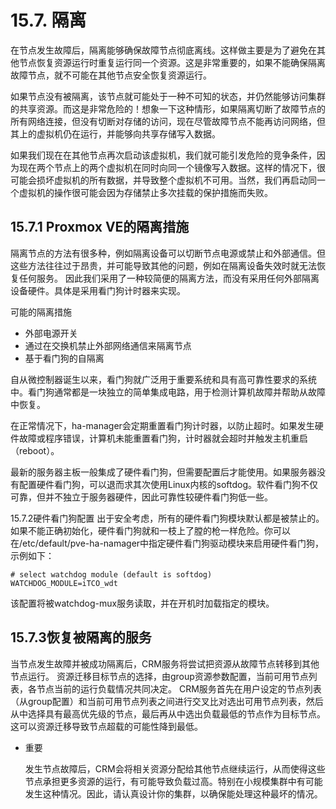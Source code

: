 # 15.7. 隔离

在节点发生故障后，隔离能够确保故障节点彻底离线。这样做主要是为了避免在其他节点恢复资源运行时重复运行同一个资源。这是非常重要的，如果不能确保隔离故障节点，就不可能在其他节点安全恢复资源运行。

如果节点没有被隔离，该节点就可能处于一种不可知的状态，并仍然能够访问集群的共享资源。而这是非常危险的！想象一下这种情形，如果隔离切断了故障节点的所有网络连接，但没有切断对存储的访问，现在尽管故障节点不能再访问网络，但其上的虚拟机仍在运行，并能够向共享存储写入数据。

如果我们现在在其他节点再次启动该虚拟机，我们就可能引发危险的竞争条件，因为现在两个节点上的两个虚拟机在同时向同一个镜像写入数据。这样的情况下，很可能会损坏虚拟机的所有数据，并导致整个虚拟机不可用。当然，我们再启动同一个虚拟机的操作很可能会因为存储禁止多次挂载的保护措施而失败。

## 15.7.1 Proxmox VE的隔离措施

隔离节点的方法有很多种，例如隔离设备可以切断节点电源或禁止和外部通信。但这些方法往往过于昂贵，并可能导致其他的问题，例如在隔离设备失效时就无法恢复任何服务。
因此我们采用了一种较简便的隔离方法，而没有采用任何外部隔离设备硬件。具体是采用看门狗计时器来实现。

可能的隔离措施

- 外部电源开关
- 通过在交换机禁止外部网络通信来隔离节点
- 基于看门狗的自隔离

自从微控制器诞生以来，看门狗就广泛用于重要系统和具有高可靠性要求的系统中。看门狗通常都是一块独立的简单集成电路，用于检测计算机故障并帮助从故障中恢复。

在正常情况下，ha-manager会定期重置看门狗计时器，以防止超时。如果发生硬件故障或程序错误，计算机未能重置看门狗，计时器就会超时并触发主机重启（reboot）。

最新的服务器主板一般集成了硬件看门狗，但需要配置后才能使用。如果服务器没有配置硬件看门狗，可以退而求其次使用Linux内核的softdog。软件看门狗不仅可靠，但并不独立于服务器硬件，因此可靠性较硬件看门狗低一些。

15.7.2硬件看门狗配置
出于安全考虑，所有的硬件看门狗模块默认都是被禁止的。如果不能正确初始化，硬件看门狗就和一枝上了膛的枪一样危险。你可以在/etc/default/pve-ha-namager中指定硬件看门狗驱动模块来启用硬件看门狗，示例如下：
```
# select watchdog module (default is softdog)
WATCHDOG_MODULE=iTCO_wdt
```
该配置将被watchdog-mux服务读取，并在开机时加载指定的模块。

## 15.7.3恢复被隔离的服务

当节点发生故障并被成功隔离后，CRM服务将尝试把资源从故障节点转移到其他节点运行。
资源迁移目标节点的选择，由group资源参数配置，当前可用节点列表，各节点当前的运行负载情况共同决定。
CRM服务首先在用户设定的节点列表（从group配置）和当前可用节点列表之间进行交叉比对选出可用节点列表，然后从中选择具有最高优先级的节点，最后再从中选出负载最低的节点作为目标节点。这可以资源迁移导致节点超载的可能性降到最低。

- 重要 
  
  发生节点故障后，CRM会将相关资源分配给其他节点继续运行，从而使得这些节点承担更多资源的运行，有可能导致负载过高。特别在小规模集群中有可能发生这种情况。因此，请认真设计你的集群，以确保能处理这种最坏的情况。


  